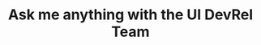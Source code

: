 ---
title: Ask me anything with the UI DevRel Team
description: Join the Chrome UI DevRel Team to ask your questions about building modern web interfaces.
hosts:
  - bramus
  - jhey
  - una
primary_host:
  - una
event_date: 2022-08-04
event_time: 9AM PT
cal_link: "https://calendar.google.com/calendar/u/0/r/eventedit?&text=Ask+me+anything+with+the+UI+DevRel+Team&details=Join+the+Chrome+UI+DevRel+Team+to+ask+your+questions+about+building+modern+web+interfaces.&location=Twitter+Spaces&dates=20220804T160000Z%2F20220804T170000Z"
tags: twitter-space
permalink: false
---